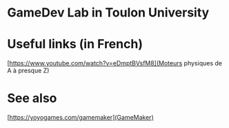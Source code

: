 # GameDev Lab in Toulon University

# Useful links (in French)

[https://www.youtube.com/watch?v=eDmptBVsfM8](Moteurs physiques de A à presque Z)

# See also

[https://yoyogames.com/gamemaker](GameMaker)
